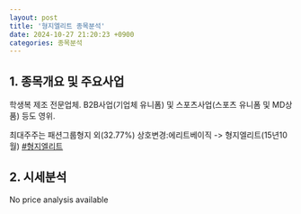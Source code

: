 ```yaml
---
layout: post
title: '형지엘리트 종목분석'
date: 2024-10-27 21:20:23 +0900
categories: 종목분석
---
```


## 1. 종목개요 및 주요사업

학생복 제조 전문업체. B2B사업(기업체 유니폼) 및 스포츠사업(스포츠 유니폼 및 MD상품) 등도 영위. 

최대주주는 패션그룹형지 외(32.77%) 상호변경:에리트베이직 -> 형지엘리트(15년10월)
[#형지엘리트](#)

## 2. 시세분석

No price analysis available
